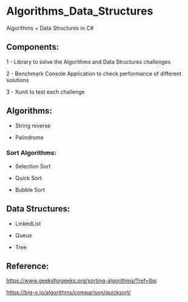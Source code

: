 # Algorithms_Data_Structures
Algorithms + Data Structures in C#

## Components:

1 - Library to solve the Algorithms and Data Structures challenges

2 - Benchmark Console Application to check performance of different solutions

3 - Xunit to test each challenge

## Algorithms:

* String reverse

* Palindrome

### Sort Algorithms:

* Selection Sort

* Quick Sort

* Bubble Sort

## Data Structures:

* LinkedList

* Queue

* Tree


## Reference:

https://www.geeksforgeeks.org/sorting-algorithms/?ref=lbp

https://big-o.io/algorithms/comparison/quicksort/